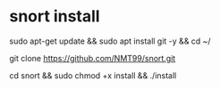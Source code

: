 # snort install
sudo apt-get update && sudo apt install git -y  &&  cd ~/

git clone https://github.com/NMT99/snort.git

cd snort && sudo chmod +x install && ./install
